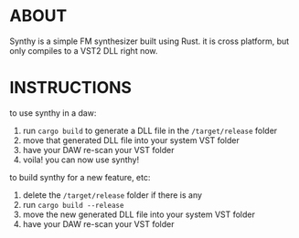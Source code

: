 # ABOUT
Synthy is a simple FM synthesizer built using Rust. it is cross platform, but only compiles to a VST2 DLL right now.

# INSTRUCTIONS

to use synthy in a daw:
1. run `cargo build` to generate a DLL file in the `/target/release` folder
2. move that generated DLL file into your system VST folder
3. have your DAW re-scan your VST folder
4. voila! you can now use synthy!

to build synthy for a new feature, etc:
1. delete the `/target/release` folder if there is any
2. run `cargo build --release`
3. move the new generated DLL file into your system VST folder
4. have your DAW re-scan your VST folder